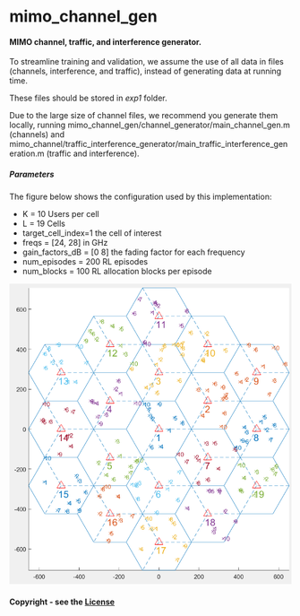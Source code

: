 # mimo_channel_gen

#### MIMO channel, traffic, and interference generator.

To streamline training and validation, we assume the use of all data in files (channels, interference, and traffic), instead of generating data at running time.

These files should be stored in _exp1_ folder.

Due to the large size of channel files, we recommend you generate them locally, running mimo_channel_gen/channel_generator/main_channel_gen.m (channels) 
and mimo_channel/traffic_interference_generator/main_traffic_interference_generation.m (traffic and interference).

##### Parameters

The figure below shows the configuration used by this implementation:

* K = 10 Users per cell
* L = 19 Cells
* target_cell_index=1 the cell of interest
* freqs = [24, 28] in GHz
* gain_factors_dB = [0 8] the fading factor for each frequency
* num_episodes = 200 RL episodes
* num_blocks = 100 RL allocation blocks per episode

![Cells](docs/cells.png)

#### Copyright - see the [License](LICENSE "See the license file")